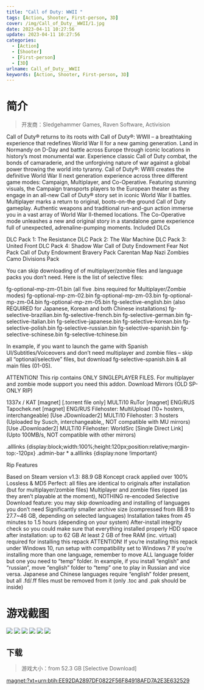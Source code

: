 ```yaml
---
title: "Call of Duty: WWII "
tags: [Action, Shooter, First-person, 3D]
cover: /img/Call_of_Duty__WWII/1.jpg
date: 2023-04-11 10:27:56
update: 2023-04-11 10:27:56
categories: 
  - [Action]
  - [Shooter]
  - [First-person]
  - [3D]
urlname: Call_of_Duty__WWII
keywords: [Action, Shooter, First-person, 3D]
---
```

# 简介

> 开发商：Sledgehammer Games, Raven Software, Activision

Call of Duty® returns to its roots with Call of Duty®: WWII – a breathtaking experience that redefines World War II for a new gaming generation. Land in Normandy on D-Day and battle across Europe through iconic locations in history’s most monumental war. Experience classic Call of Duty combat, the bonds of camaraderie, and the unforgiving nature of war against a global power throwing the world into tyranny.
Call of Duty®: WWII creates the definitive World War II next generation experience across three different game modes: Campaign, Multiplayer, and Co-Operative. Featuring stunning visuals, the Campaign transports players to the European theater as they engage in an all-new Call of Duty® story set in iconic World War II battles. Multiplayer marks a return to original, boots-on-the ground Call of Duty gameplay. Authentic weapons and traditional run-and-gun action immerse you in a vast array of World War II-themed locations. The Co-Operative mode unleashes a new and original story in a standalone game experience full of unexpected, adrenaline-pumping moments.
Included DLCs

DLC Pack 1: The Resistance
DLC Pack 2: The War Machine
DLC Pack 3: United Front
DLC Pack 4: Shadow War
Call of Duty Endowment Fear Not Pack
Call of Duty Endowment Bravery Pack
Carentan Map
Nazi Zombies Camo
Divisions Pack


You can skip downloading of of multiplayer/zombie files and language packs you don’t need. Here is the list of selective files:

fg-optional-mp-zm-01.bin (all five .bins required for Multiplayer/Zombie modes)
fg-optional-mp-zm-02.bin
fg-optional-mp-zm-03.bin
fg-optional-mp-zm-04.bin
fg-optional-mp-zm-05.bin
fg-selective-english.bin (also REQUIRED for Japanese, Korean and both Chinese installations)
fg-selective-brazilian.bin
fg-selective-french.bin
fg-selective-german.bin
fg-selective-italian.bin
fg-selective-japanese.bin
fg-selective-korean.bin
fg-selective-polish.bin
fg-selective-russian.bin
fg-selective-spanish.bin
fg-selective-schinese.bin
fg-selective-tchinese.bin

In example, if you want to launch the game with Spanish UI/Subtitles/Voiceovers and don’t need multiplayer and zombie files – skip all “optional/selective” files, but download fg-selective-spanish.bin & all main files (01-05).

ATTENTION! This rip contains ONLY SINGLEPLAYER FILES. For multiplayer and zombie mode support you need this addon.
Download Mirrors (OLD SP-ONLY RIP)

1337x / KAT [magnet] [.torrent file only] MULTi10
RuTor [magnet] ENG/RUS
Tapochek.net [magnet] ENG/RUS
Filehoster: MultiUpload (10+ hosters, interchangeable) [Use JDownloader2] MULTi10
Filehoster: 3 hosters (Uploaded by Susch, interchangeable,, NOT compatible with MU mirrors) [Use JDownloader2] MULTi10
Filehoster: WorldSrc [Single Direct Link] (Upto 100MB/s, NOT compatible with other mirrors)

.alllinks {display:block;width:100%;height:120px;position:relative;margin-top:-120px} .admin-bar * a.alllinks {display:none !important}

Rip Features

Based on Steam version v1.3: 88.9 GB
Koncept crack applied over
100% Lossless & MD5 Perfect: all files are identical to originals after installation (but for multiplayer/zombie files)
Multiplayer and zombie files ripped (as they aren’t playable at the moment), NOTHING re-encoded
Selective Download feature: you may skip downloading and installing of languages you don’t need
Significantly smaller archive size (compressed from 88.9 to 27.7~46 GB, depending on selected languages)
Installation takes from 45 minutes to 1.5 hours (depending on your system)
After-install integrity check so you could make sure that everything installed properly
HDD space after installation: up to 62 GB
At least 2 GB of free RAM (inc. virtual) required for installing this repack
ATTENTION! If you’re installing this repack under Windows 10, run setup with compatibility set to Windows 7
If you’re installing more than one language, remember to move ALL language folder but one you need to “temp” folder. In example, if you install “english” and “russian”, move “english” folder to “temp” one to play in Russian and vice versa. Japanese and Chinese languages require “english” folder present, but all .fd/.ff files must be removed from it (only .toc and .pak should be inside)

# 游戏截图

![](/img/Call_of_Duty__WWII/2.jpg)
![](/img/Call_of_Duty__WWII/3.jpg)
![](/img/Call_of_Duty__WWII/4.jpg)
![](/img/Call_of_Duty__WWII/5.jpg)
![](/img/Call_of_Duty__WWII/6.jpg)
![](/img/Call_of_Duty__WWII/7.jpg)


## 下载

> 游戏大小：from 52.3 GB [Selective Download]

[magnet:?xt=urn:btih:EE92DA2897DF0822F56F84918AFD7A2E3E632529](magnet:?xt=urn:btih:EE92DA2897DF0822F56F84918AFD7A2E3E632529)